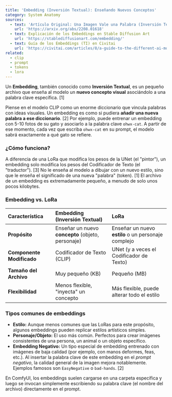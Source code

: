 ```yaml
---
title: 'Embedding (Inversión Textual): Enseñando Nuevos Conceptos'
category: System Anatomy
sources:
  - text: 'Artículo Original: Una Imagen Vale una Palabra (Inversión Textual)'
    url: 'https://arxiv.org/abs/2208.01618'
  - text: Explicación de los Embeddings en Stable Diffusion Art
    url: 'https://stablediffusionart.com/embedding/'
  - text: Guía de los Embeddings (TI) en Civitai
    url: 'https://civitai.com/articles/8/a-guide-to-the-different-ai-model-types'
related:
  - clip
  - prompt
  - tokens
  - lora
---
```


Un **Embedding**, también conocido como **Inversión Textual**, es un pequeño archivo que enseña al modelo un **nuevo concepto visual** asociándolo a una palabra clave específica. [1]

Piense en el modelo CLIP como un enorme diccionario que vincula palabras con ideas visuales. Un embedding es como si pudiera **añadir una nueva palabra a ese diccionario**. [2] Por ejemplo, puede entrenar un embedding con 5-10 fotos de su gato y asociarlo a la palabra clave `ohwx-cat`. A partir de ese momento, cada vez que escriba `ohwx-cat` en su prompt, el modelo sabrá exactamente a qué gato se refiere.

### ¿Cómo funciona?

A diferencia de una LoRa que modifica los pesos de la UNet (el "pintor"), un embedding solo modifica los pesos del Codificador de Texto (el "traductor"). [3] No le enseña al modelo a dibujar con un nuevo estilo, sino que le enseña el significado de una nueva "palabra" (token). [1] El archivo de un embedding es extremadamente pequeño, a menudo de solo unos pocos kilobytes.

### Embedding vs. LoRa

| Característica | Embedding (Inversión Textual) | LoRa |
| :--- | :--- | :--- |
| **Propósito** | Enseñar un nuevo **concepto** (objeto, personaje) | Enseñar un nuevo **estilo** o un personaje complejo |
| **Componente Modificado** | Codificador de Texto (CLIP) | UNet (y a veces el Codificador de Texto) |
| **Tamaño del Archivo** | Muy pequeño (KB) | Pequeño (MB) |
| **Flexibilidad** | Menos flexible, "inyecta" un concepto | Más flexible, puede alterar todo el estilo |

### Tipos comunes de embeddings

- **Estilo:** Aunque menos comunes que las LoRas para este propósito, algunos embeddings pueden replicar estilos artísticos simples.
- **Personaje/Objeto:** El uso más común. Perfectos para crear imágenes consistentes de una persona, un animal o un objeto específico.
- **Embedding Negativo:** Un tipo especial de embedding entrenado con imágenes de baja calidad (por ejemplo, con manos deformes, feas, etc.). Al insertar la palabra clave de este embedding en el *prompt negativo*, la calidad general de la imagen mejora notablemente. Ejemplos famosos son `EasyNegative` o `bad-hands`. [2]

En ComfyUI, los embeddings suelen cargarse en una carpeta específica y luego se invocan simplemente escribiendo su palabra clave (el nombre del archivo) directamente en el prompt.
